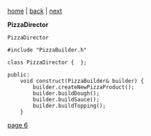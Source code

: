[home](./page01.md) | [back](./page04.md) | [next](./page06.md)

**PizzaDirector**
```
PizzaDirector
```

```
#include "PizzaBuilder.h"
```

```
class PizzaDirector {  };
```

```
public:
    void construct(PizzaBuilder& builder) {
        builder.createNewPizzaProduct();
        builder.buildDough();
        builder.buildSauce();
        builder.buildTopping();
    }
```





[page 6](./page06.md)

